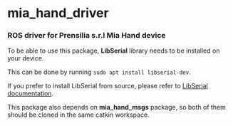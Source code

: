 # mia_hand_driver
### ROS driver for Prensilia s.r.l Mia Hand device
To be able to use this package, **LibSerial** library needs to be installed on your device.

This can be done by running `sudo apt install libserial-dev`.

If you prefer to install LibSerial from source, please refer to [LibSerial documentation](https://libserial.readthedocs.io/en/latest/install.html).

This package also depends on **mia_hand_msgs** package, so both of them should be cloned in the same catkin workspace.
